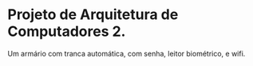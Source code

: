 # Projeto de Arquitetura de Computadores 2.

Um armário com tranca automática, com senha, leitor biométrico, e wifi.
